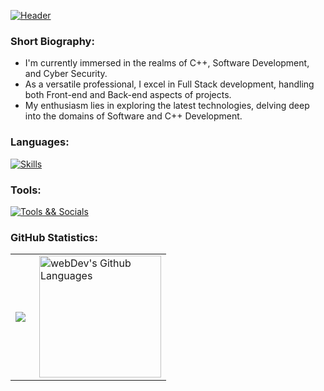 [![Header](https://i.postimg.cc/s259SrTx/lazydevbanner.png)](https://devbutlazy.vn.ua/)

### Short Biography:
<!-- YOUTUBE:START -->
- I'm currently immersed in the realms of C++, Software Development, and Cyber Security. 
- As a versatile professional, I excel in Full Stack development, handling both Front-end and Back-end aspects of projects.
- My enthusiasm lies in exploring the latest technologies, delving deep into the domains of Software and C++ Development.
<!-- YOUTUBE:END -->

### Languages:
[![Skills](https://skillicons.dev/icons?i=cpp,python,html,css,sqlite,powershell)](https://skillicons.dev)
### Tools:
[![Tools && Socials](https://skillicons.dev/icons?i=git,cmake,discord,vscode,visualstudio)](https://skillicons.dev)

### GitHub Statistics: 
  
 <table> 
   <tr> 
     <td> 
       <img align="left" src="http://github-readme-streak-stats.herokuapp.com?user=devbutlazy&theme=dark&background=000000"> 
     </td> 
     <td> 
       <img height="195px" align="right" alt="webDev's Github Languages" src="https://github-readme-stats-sigma-five.vercel.app/api/top-langs/?username=devbutlazy&layout=compact&theme=vision-friendly-dark" /> 
     </td> 
   </tr> 
 </table> 
